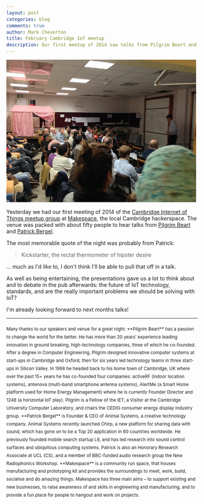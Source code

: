 ```yaml
---
layout: post
categories: blog
comments: true
author: Mark Cheverton
title: February Cambridge IoT meetup
description: Our first meetup of 2014 saw talks from Pilgrim Beart and Patrick Bergel
---
```


![#iotcam](/images/feb-iotcam.jpg)

Yesterday we had our first meeting of 2014 of the [Cambridge Internet of Things
meetup group][camiot] at [Makespace][], the local Cambridge hackerspace. The
venue was packed with about fifty people to hear talks from [Pilgrim Beart](https://twitter.com/pilgrimbeart) and
[Patrick Bergel](https://twitter.com/goodmachine).

The most memorable quote of the night was probably from Patrick:

> Kickstarter, the rectal thermometer of hipster desire

... much as I'd like to, I don't think I'll be able to pull that off in a talk.

As well as being entertaining, the presentations gave us a lot to think
about and to debate in the pub afterwards: the future of IoT technology, standards,
and are the really important problems we should be solving with IoT?

I'm already looking forward to next months talks!

---

<sub>
Many thanks to our speakers and venue for a great night:
</sub>

<sub>
**Pilgrim Beart** has a passion to change the world for the better. He has
more than 20 years’ experience leading innovation in ground breaking,
high-technology companies, three of which he co-founded. After a
degree in Computer Engineering, Pilgrim designed innovative computer
systems at start-ups in Cambridge and Oxford, then for six years led
technology teams in three start-ups in Silicon Valley. In 1998 he
headed back to his home town of Cambridge, UK where over the past 15+
years he has co-founded four companies: activeRF (indoor location
systems), antenova (multi-band smartphone antenna systems), AlertMe (a
Smart Home platform used for Home Energy Management) where he is
currently Founder Director and 1248 (a horizontal IoT play). Pilgrim
is a Fellow of the IET, a Visitor at the Cambridge University Computer
Laboratory, and chairs the CEDIG consumer energy display industry
group. 
</sub>

<sub>
**Patrick Bergel** is Founder & CEO of Animal Systems, a creative
technology company. Animal Systems recently launched Chirp, a new
platform for sharing data with sound, which has gone on to be a Top 20
application in 60 countries worldwide. He previously founded mobile
search startup L6, and has led research into sound control surfaces
and ubiquitous computing systems. Patrick is also an Honorary Research
Associate at UCL (CS), and a member of BBC-funded audio research group
the New Radiophonics Workshop. 
</sub>

<sub>
**Makespace** is a community run space, that houses manufacturing and
prototyping kit and provides the surroundings to meet, work, build,
socialise and do amazing things. Makespace has three main aims – to
support existing and new businesses, to raise awareness of and skills
in engineering and manufacturing, and to provide a fun place for
people to hangout and work on projects. 
</sub>

[Makespace]: http://www.makespace.org/
[camiot]: http://www.meetup.com/Cambridge-Internet-of-Things/
